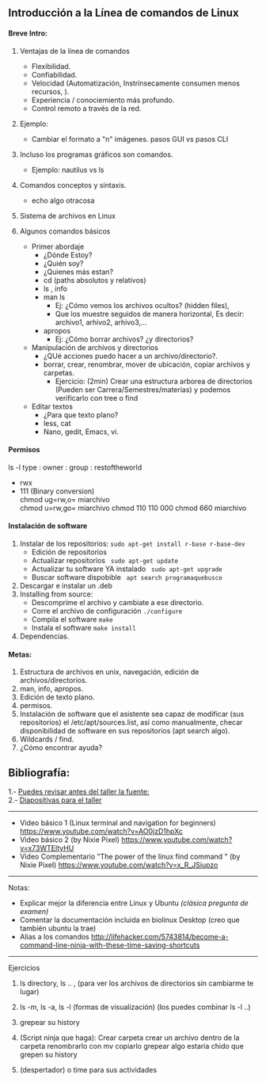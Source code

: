## Introducción a la Línea de comandos de Linux

#### Breve Intro:

1. Ventajas de la línea de comandos
   * Flexibilidad.
   * Confiabilidad.
   * Velocidad (Automatización, Instrínsecamente consumen menos recursos, ).
   * Experiencia / conociemiento más profundo.
   * Control remoto a través de la red.
2. Ejemplo:
    * Cambiar el formato a "n"  imágenes.  pasos GUI vs pasos CLI
3. Incluso los programas gráficos son comandos.
    * Ejemplo: nautilus vs ls
4. Comandos conceptos y síntaxis.
    * echo algo otracosa
5. Sistema de archivos en Linux


6. Algunos comandos básicos
    * Primer abordaje
      * ¿Dónde Estoy?
      * ¿Quién soy?
      * ¿Quienes más estan?
      * cd  (paths absolutos y relativos)  
      * ls , info
      * man ls
        * Ej: ¿Cómo vemos los archivos ocultos? (hidden files), 
        * Que los muestre seguidos de manera horizontal, Es decir:  archivo1, arhivo2, arhivo3,...
      * apropos
        * Ej: ¿Cómo borrar archivos? ¿y directorios?   
    * Manipulación de archivos y directorios
      * ¿QUé acciones puedo hacer a un archivo/directorio?.
      * borrar, crear, renombrar, mover de ubicación, copiar archivos y carpetas.
        * Ejercicio: (2min) Crear una estructura arborea de directorios (Pueden ser Carrera/Semestres/materias) y podemos verificarlo con tree o find 
    * Editar textos
      * ¿Para que texto plano?
      * less, cat
      * Nano, gedit, Emacs, vi.

#### Permisos

ls -l
type : owner : group : restoftheworld  
* rwx  
* 111 (Binary conversion)  
chmod ug=rw,o= miarchivo  
chmod u=rw,go= miarchivo
chmod 110 110 000
chmod 660 miarchivo

#### Instalación de software

1. Instalar de los repositorios: ``` sudo apt-get install r-base r-base-dev ```  
    * Edición de repositorios
    * Actualizar repositorios  ``` sudo apt-get update```
    * Actualizar tu software YA instalado ``` sudo apt-get upgrade```  
    * Buscar software dispobible ``` apt search programaquebusco```
2. Descargar e instalar un .deb
3. Installing from source:
    * Descomprime el archivo y cambiate a ese directorio.
    * Corre el archivo de configuración ```./configure```
    * Compila el software ``` make ```
    * Instala el software ``` make install ```
4. Dependencias.


#### Metas:
1. Estructura de archivos en unix, navegación, edición de archivos/directorios.
2. man, info, apropos.
3. Edición de texto plano.
4. permisos.
5. Instalación de software que el asistente sea capaz de modificar (sus repositorios) el /etc/apt/sources.list, así como manualmente, checar disponibilidad de software en sus repositorios (apt search algo).
6. Wildcards / find.
7. ¿Cómo encontrar ayuda?






## Bibliografía:

1.- [Puedes revisar antes del taller la fuente:](http://en.flossmanuals.net/command-line/beginning-syntax/)  
2.- [Diapositivas para el taller](http://lugatgt.org/wp-content/uploads/2010/09/presentation1.pdf)

***

* Video básico 1 (Linux terminal and navigation for beginners) https://www.youtube.com/watch?v=AO0jzD1hpXc
* Video básico 2 (by Nixie Pixel) https://www.youtube.com/watch?v=x73WTEltyHU
* Video Complementario "The power of the linux find command " (by Nixie Pixel)
https://www.youtube.com/watch?v=x_R_JSiupzo


***
Notas:
* Explicar mejor la diferencia entre Linux y Ubuntu *(clásica pregunta de examen)*
* Comentar la documentación incluida en biolinux Desktop (creo que también ubuntu la trae)
* Alias a los comandos http://lifehacker.com/5743814/become-a-command-line-ninja-with-these-time-saving-shortcuts
***
Ejercicios

1. ls directory, ls .. , 
   (para ver los archivos de directorios sin cambiarme te lugar)
2. ls -m, ls -a, ls -l (formas de visualización)
(los puedes combinar ls -l ..)

3. grepear su history

4. (Script ninja que haga):
Crear carpeta
crear un archivo dentro de la carpeta
renombrarlo con mv
copiarlo
grepear algo
 estaria chido que grepen su history

5. (despertador) o time para sus actividades 









